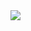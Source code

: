 <img src="https://capsule-render.vercel.app/api?type=waving&color=5AD18F&height=130&section=header&animation=fadeIn&fontAlignY=38&&fontColor=FFFFFF" />

